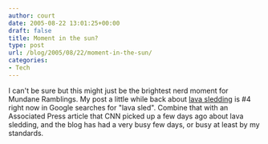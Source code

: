 ```yaml
---
author: court
date: 2005-08-22 13:01:25+00:00
draft: false
title: Moment in the sun?
type: post
url: /blog/2005/08/22/moment-in-the-sun/
categories:
- Tech
---
```


I can't be sure but this might just be the brightest nerd moment for Mundane Ramblings.  My post a little while back about [lava sledding](http://www.vallentyne.com/blog/archives/2005/07/luge_for_even_c.html) is #4 right now in Google searches for "lava sled".  Combine that with an Associated Press article that CNN picked up a few days ago about lava sledding, and the blog has had a very busy few days, or busy at least by my standards.
